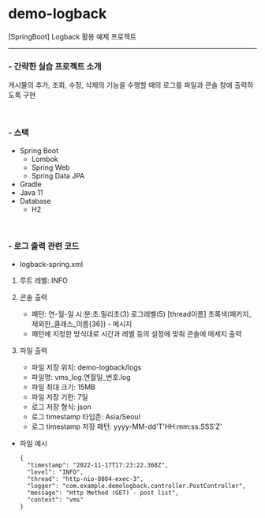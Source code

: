 # demo-logback
[SpringBoot] Logback 활용 예제 프로젝트

---

<h3>- 간략한 실습 프로젝트 소개</h3>

게시물의 추가, 조회, 수정, 삭제의 기능을 수행할 때의 로그를 파일과 콘솔 창에 출력하도록 구현

<br/>
<h3>- 스택</h3>

- Spring Boot
  - Lombok
  - Spring Web
  - Spring Data JPA
- Gradle
- Java 11
- Database
  - H2

<br/>
<h3>- 로그 출력 관련 코드</h3>

- logback-spring.xml
1. 루트 레벨: INFO

2. 콘솔 출력
   - 패턴: 연-월-일 시:분:초.밀리초(3) 로그레벨(5) [thread이름] 초록색(패키지_제외한_클래스_이름{36}) - 메시지
   - 패턴에 지정한 방식대로 시간과 레벨 등의 설정에 맞춰 콘솔에 메세지 출력

3. 파일 출력
   - 파일 저장 위치: demo-logback/logs
   - 파일명: vms_log.연월일_번호.log
   - 파일 최대 크기: 15MB
   - 파일 저장 기한: 7일
   - 로그 저장 형식: json
   - 로그 timestamp 타임존: Asia/Seoul
   - 로그 timestamp 저장 패턴: yyyy-MM-dd'T'HH:mm:ss.SSS'Z'

- 파일 예시
  ```
  {
    "timestamp": "2022-11-17T17:23:22.368Z",
    "level": "INFO",
    "thread": "http-nio-8084-exec-3",
    "logger": "com.example.demologback.controller.PostController",
    "message": "Http Method (GET) - post list",
    "context": "vms"
  }
  ```
